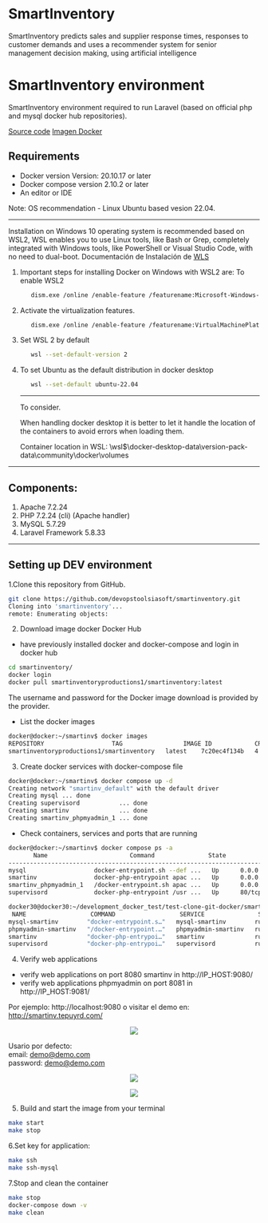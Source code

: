 # SmartInventory
SmartInventory predicts sales and supplier response times, responses to customer demands and uses a recommender system for senior management decision making, using artificial intelligence


# SmartInventory environment
SmartInventory environment required to run Laravel (based on official php and mysql docker hub repositories).

[Source code](https://github.com/devopstoolsiasoft/smartinv)
[Imagen Docker](https://hub.docker.com/repository/docker/smartinventoryproductions1/smartinventory)

## Requirements
* Docker version Version: 20.10.17 or later
* Docker compose version  2.10.2 or later
* An editor or IDE

Note: OS recommendation - Linux Ubuntu based vesion 22.04.

--------------
Installation on Windows 10 operating system is recommended based on WSL2, WSL enables you to use Linux tools, like Bash or Grep, completely integrated with Windows tools, like PowerShell or Visual Studio Code, with no need to dual-boot. 
Documentación de Instalación de [WLS](https://docs.microsoft.com/en-us/windows/wsl/install) 

1. Important steps for installing Docker on Windows with WSL2 are:
   To enable WSL2
   ```bash
      dism.exe /online /enable-feature /featurename:Microsoft-Windows-Subsystem-Linux /all /norestart
   ```

2. Activate the virtualization features.
   ```bash
      dism.exe /online /enable-feature /featurename:VirtualMachinePlatform /all /norestart
   ```

3. Set WSL 2 by default
   ```bash
      wsl --set-default-version 2
   ```
     
4. To set Ubuntu as the default distribution in docker desktop
   ```bash
      wsl --set-default ubuntu-22.04
   ```

   --------------
   To consider.

   When handling docker desktop it is better to let it handle the location of the containers to avoid errors when loading them.

   Container location in WSL: \\wsl$\docker-desktop-data\version-pack-data\community\docker\volumes

--------------

## Components:
1. Apache 7.2.24
2. PHP 7.2.24 (cli) (Apache handler)
3. MySQL 5.7.29
4. Laravel Framework 5.8.33

--------------
## Setting up DEV environment
1.Clone this repository from GitHub.
```bash
git clone https://github.com/devopstoolsiasoft/smartinventory.git
Cloning into 'smartinventory'...
remote: Enumerating objects: 
```

2. Download image docker Docker Hub 
- have previously installed docker and docker-compose and login in docker hub
 ```bash
 cd smartinventory/
 docker login
 docker pull smartinventoryproductions1/smartinventory:latest
 ```
 The username and password for the Docker image download is provided by the provider.
 
- List the docker images
 ```bash 
 docker@docker:~/smartinv$ docker images
 REPOSITORY                   TAG                 IMAGE ID            CREATED             SIZE
 smartinventoryproductions1/smartinventory   latest    7c20ec4f134b   4 hours ago    2.2GB
 ```
3. Create docker services with docker-compose file
 ```bash
 docker@docker:~/smartinv$ docker compose up -d
 Creating network "smartinv_default" with the default driver
 Creating mysql ... done
 Creating supervisord           ... done
 Creating smartinv              ... done
 Creating smartinv_phpmyadmin_1 ... done
 ```
- Check containers, services and ports that are running
 ```bash
 docker@docker:~/smartinv$ docker compose ps -a
        Name                       Command               State                     Ports                   
 -----------------------------------------------------------------------------------------------------------
 mysql                   docker-entrypoint.sh --def ...   Up      0.0.0.0:33061->3306/tcp, 33060/tcp        
 smartinv                docker-php-entrypoint apac ...   Up      0.0.0.0:443->443/tcp, 0.0.0.0:8080->80/tcp
 smartinv_phpmyadmin_1   /docker-entrypoint.sh apac ...   Up      0.0.0.0:8081->80/tcp                      
 supervisord             docker-php-entrypoint /usr ...   Up      80/tcp                                    
 ```
 ```bash
 docker30@docker30:~/development_docker_test/test-clone-git-docker/smartinv$ docker ps -a
  NAME                  COMMAND                  SERVICE               STATUS              PORTS
mysql-smartinv        "docker-entrypoint.s…"   mysql-smartinv        running             33060/tcp, 0.0.0.0:33062->3306/tcp, :::33062->3306/tcp
phpmyadmin-smartinv   "/docker-entrypoint.…"   phpmyadmin-smartinv   running             0.0.0.0:9081->80/tcp, :::9081->80/tcp
smartinv              "docker-php-entrypoi…"   smartinv              running             0.0.0.0:443->443/tcp, :::443->443/tcp, 0.0.0.0:9080->80/tcp, :::9080->80/tcp
supervisord           "docker-php-entrypoi…"   supervisord           running             80/tcp

  ```
4. Verify web applications
- verify web applications on port 8080 smartinv in http://IP_HOST:9080/
- verify web applications phpmyadmin on port 8081 in http://IP_HOST:9081/

Por ejemplo: http://localhost:9080 o visitar el demo en: http://smartinv.tepuyrd.com/

<p align="center">
  <img src="images/smartinv_inicio.png"/>
</p>

Usario por defecto:<br>
email:    demo@demo.com <br>
password: demo@demo.com <br>

<p align="center">
  <img src="images/smartinv_consulta_1.png"/>
</p>

<p align="center">
  <img src="images/smartinv_consulta_2.png"/>
</p>




5. Build and start the image from your terminal
 ```bash
 make start
 make stop
 ```

6.Set key for application:
 ```bash
 make ssh
 make ssh-mysql
 ```
7.Stop and clean the container
 ```bash
 make stop
 docker-compose down -v
 make clean
 ```
